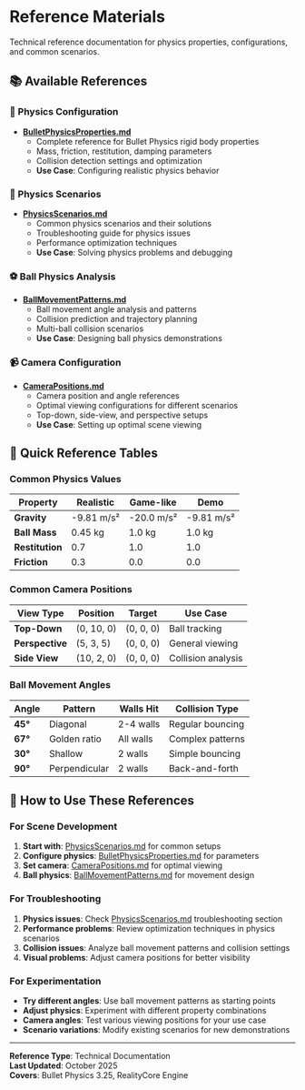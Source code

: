 # Reference Materials

Technical reference documentation for physics properties, configurations, and common scenarios.

## 📚 Available References

### 🔧 Physics Configuration
- **[BulletPhysicsProperties.md](./BulletPhysicsProperties.md)**
  - Complete reference for Bullet Physics rigid body properties
  - Mass, friction, restitution, damping parameters
  - Collision detection settings and optimization
  - **Use Case**: Configuring realistic physics behavior

### 🎯 Physics Scenarios
- **[PhysicsScenarios.md](./PhysicsScenarios.md)**
  - Common physics scenarios and their solutions
  - Troubleshooting guide for physics issues
  - Performance optimization techniques
  - **Use Case**: Solving physics problems and debugging

### ⚽ Ball Physics Analysis
- **[BallMovementPatterns.md](./BallMovementPatterns.md)**
  - Ball movement angle analysis and patterns
  - Collision prediction and trajectory planning
  - Multi-ball collision scenarios
  - **Use Case**: Designing ball physics demonstrations

### 📹 Camera Configuration
- **[CameraPositions.md](./CameraPositions.md)**
  - Camera position and angle references
  - Optimal viewing configurations for different scenarios
  - Top-down, side-view, and perspective setups
  - **Use Case**: Setting up optimal scene viewing

## 🎯 Quick Reference Tables

### Common Physics Values
| Property | Realistic | Game-like | Demo |
|----------|-----------|-----------|------|
| **Gravity** | -9.81 m/s² | -20.0 m/s² | -9.81 m/s² |
| **Ball Mass** | 0.45 kg | 1.0 kg | 1.0 kg |
| **Restitution** | 0.7 | 1.0 | 1.0 |
| **Friction** | 0.3 | 0.0 | 0.0 |

### Common Camera Positions
| View Type | Position | Target | Use Case |
|-----------|----------|---------|----------|
| **Top-Down** | (0, 10, 0) | (0, 0, 0) | Ball tracking |
| **Perspective** | (5, 3, 5) | (0, 0, 0) | General viewing |
| **Side View** | (10, 2, 0) | (0, 0, 0) | Collision analysis |

### Ball Movement Angles
| Angle | Pattern | Walls Hit | Collision Type |
|-------|---------|-----------|----------------|
| **45°** | Diagonal | 2-4 walls | Regular bouncing |
| **67°** | Golden ratio | All walls | Complex patterns |
| **30°** | Shallow | 2 walls | Simple bouncing |
| **90°** | Perpendicular | 2 walls | Back-and-forth |

## 📖 How to Use These References

### For Scene Development
1. **Start with**: [PhysicsScenarios.md](./PhysicsScenarios.md) for common setups
2. **Configure physics**: [BulletPhysicsProperties.md](./BulletPhysicsProperties.md) for parameters
3. **Set camera**: [CameraPositions.md](./CameraPositions.md) for optimal viewing
4. **Ball physics**: [BallMovementPatterns.md](./BallMovementPatterns.md) for movement design

### For Troubleshooting
1. **Physics issues**: Check [PhysicsScenarios.md](./PhysicsScenarios.md) troubleshooting section
2. **Performance problems**: Review optimization techniques in physics scenarios
3. **Collision issues**: Analyze ball movement patterns and collision settings
4. **Visual problems**: Adjust camera positions for better visibility

### For Experimentation
- **Try different angles**: Use ball movement patterns as starting points
- **Adjust physics**: Experiment with different property combinations
- **Camera angles**: Test various viewing positions for your use case
- **Scenario variations**: Modify existing scenarios for new demonstrations

---

**Reference Type**: Technical Documentation  
**Last Updated**: October 2025  
**Covers**: Bullet Physics 3.25, RealityCore Engine
